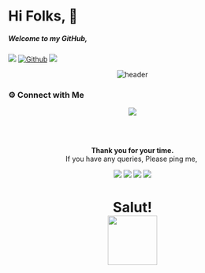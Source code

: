 # Hi Folks, 👋


##### Welcome to my GitHub,

![](https://visitor-badge.laobi.icu/badge?page_id=abhirajparthan) [![Github](https://img.shields.io/github/followers/abhirajparthan?label=Follow&style=social)](https://github.com/abhirajparthan)
<a href="https://www.youtube.com/watch?v=dQw4w9WgXcQ"><img src="https://user-images.githubusercontent.com/73097560/115834477-dbab4500-a447-11eb-908a-139a6edaec5c.gif"></a>



<div align="center">
  <img src="https://readme-typing-svg.herokuapp.com?font=&size=30&duration=4000&color=000001&background=FBFBFB00&lines=Hi+there+%F0%9F%91%8B;+I+am+Abhiraj+Parthan++%F0%9F%A7%94%F0%9F%8F%BD;Devops+Engineer+%F0%9F%92%BB" alt="header"/>
</div>






### ⚙️ Connect with Me

<!-- ----------- CONNECT WITH ME SECTION ------------ -->
<p align="center">
<img src="https://readme-typing-svg.herokuapp.com?font=&size=30&duration=4000&color=000001&background=FBFBFB00&lines=Connect+with+Me+%E2%98%8E%EF%B8%8F">
</p>

<br>
<div align="center">
  <br>
  <p><b>Thank you for your time.</b><br>
    If you have any queries, Please ping me,&nbsp;
<p align="center">
<a href="mailto:aparthan275@gmail.com"><img src="https://img.shields.io/badge/Gmail-D14836?style=for-the-badge&logo=gmail&logoColor=white"/></a>
<a href="https://www.instagram.com/_r.e.b.e.l.z_33/"><img src="https://img.shields.io/badge/Instagram-E4405F?style=for-the-badge&logo=instagram&logoColor=white"/></a>
<a href="https://www.linkedin.com/in/abhiraj-parthan-82038b191"><img src="https://img.shields.io/badge/LinkedIn-0077B5?style=for-the-badge&logo=linkedin&logoColor=white"/></a> 
<a href="https://www.wppredirect.tk/go/?p=918893532145&m=Abhiraj%20Parthan."><img src="https://img.shields.io/badge/WhatsApp-25D366?style=for-the-badge&logo=whatsapp&logoColor=white"/></a>
  </a></p>
</div>

<h1 align="center">Salut! <br><img src="https://media.giphy.com/media/hvRJCLFzcasrR4ia7z/giphy.gif" width="100px"></h1>
